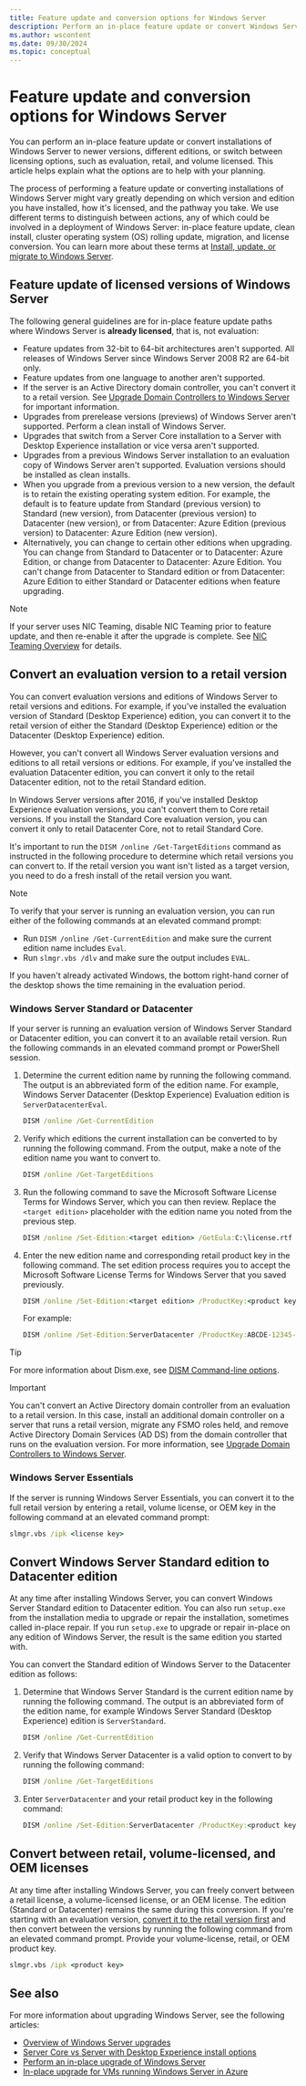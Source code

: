 ```yaml
---
title: Feature update and conversion options for Windows Server
description: Perform an in-place feature update or convert Windows Server to newer versions, different editions, and switch between licensing options, such as evaluation, retail, and volume licensed.
ms.author: wscontent
ms.date: 09/30/2024
ms.topic: conceptual
---
```


# Feature update and conversion options for Windows Server

You can perform an in-place feature update or convert installations of Windows Server to newer versions, different editions, or switch between licensing options, such as evaluation, retail, and volume licensed. This article helps explain what the options are to help with your planning.

The process of performing a feature update or converting installations of Windows Server might vary greatly depending on which version and edition you have installed, how it's licensed, and the pathway you take. We use different terms to distinguish between actions, any of which could be involved in a deployment of Windows Server: in-place feature update, clean install, cluster operating system (OS) rolling update, migration, and license conversion. You can learn more about these terms at [Install, update, or migrate to Windows Server](install-upgrade-migrate.md).

## Feature update of licensed versions of Windows Server

The following general guidelines are for in-place feature update paths where Windows Server is **already licensed**, that is, not evaluation:

- Feature updates from 32-bit to 64-bit architectures aren't supported. All releases of Windows Server since Windows Server 2008 R2 are 64-bit only.
- Feature updates from one language to another aren't supported.
- If the server is an Active Directory domain controller, you can't convert it to a retail version. See [Upgrade Domain Controllers to Windows Server](../identity/ad-ds/deploy/upgrade-domain-controllers.md) for important information.
- Upgrades from prerelease versions (previews) of Windows Server aren't supported. Perform a clean install of Windows Server.
- Upgrades that switch from a Server Core installation to a Server with Desktop Experience installation or vice versa aren't supported.
- Upgrades from a previous Windows Server installation to an evaluation copy of Windows Server aren't supported. Evaluation versions should be installed as clean installs.
- When you upgrade from a previous version to a new version, the default is to retain the existing operating system edition. For example, the default is to feature update from Standard (previous version) to Standard (new version), from Datacenter (previous version) to Datacenter (new version), or from Datacenter: Azure Edition (previous version) to Datacenter: Azure Edition (new version).
- Alternatively, you can change to certain other editions when upgrading. You can change from Standard to Datacenter or to Datacenter: Azure Edition, or change from Datacenter to Datacenter: Azure Edition. You can't change from Datacenter to Standard edition or from Datacenter: Azure Edition to either Standard or Datacenter editions when feature upgrading.

> [!NOTE]
> If your server uses NIC Teaming, disable NIC Teaming prior to feature update, and then re-enable it after the upgrade is complete. See [NIC Teaming Overview](/previous-versions/windows/it-pro/windows-server-2012-R2-and-2012/hh831648(v=ws.11)) for details.

## Convert an evaluation version to a retail version

You can convert evaluation versions and editions of Windows Server to retail versions and editions. For example, if you've installed the evaluation version of Standard (Desktop Experience) edition, you can convert it to the retail version of either the Standard (Desktop Experience) edition or the Datacenter (Desktop Experience) edition.

However, you can't convert all Windows Server evaluation versions and editions to all retail versions or editions. For example, if you've installed the evaluation Datacenter edition, you can convert it only to the retail Datacenter edition, not to the retail Standard edition.

In Windows Server versions after 2016, if you've installed Desktop Experience evaluation versions, you can't convert them to Core retail versions. If you install the Standard Core evaluation version, you can convert it only to retail Datacenter Core, not to retail Standard Core.

It's important to run the `DISM /online /Get-TargetEditions` command as instructed in the following procedure to determine which retail versions you can convert to. If the retail version you want isn't listed as a target version, you need to do a fresh install of the retail version you want.

> [!NOTE]
> To verify that your server is running an evaluation version, you can run either of the following commands at an elevated command prompt:
> 
> - Run `DISM /online /Get-CurrentEdition` and make sure the current edition name includes `Eval`.
> - Run `slmgr.vbs /dlv` and make sure the output includes `EVAL`.

If you haven't already activated Windows, the bottom right-hand corner of the desktop shows the time remaining in the evaluation period.

### Windows Server Standard or Datacenter

If your server is running an evaluation version of Windows Server Standard or Datacenter edition, you can convert it to an available retail version. Run the following commands in an elevated command prompt or PowerShell session.

1. Determine the current edition name by running the following command. The output is an abbreviated form of the edition name. For example, Windows Server Datacenter (Desktop Experience) Evaluation edition is `ServerDatacenterEval`.

   ```cmd
   DISM /online /Get-CurrentEdition
   ```

1. Verify which editions the current installation can be converted to by running the following command. From the output, make a note of the edition name you want to convert to.

   ```cmd
   DISM /online /Get-TargetEditions
   ```

1. Run the following command to save the Microsoft Software License Terms for Windows Server, which you can then review. Replace the `<target edition>` placeholder with the edition name you noted from the previous step.

   ```cmd
   DISM /online /Set-Edition:<target edition> /GetEula:C:\license.rtf
   ```

1. Enter the new edition name and corresponding retail product key in the following command. The set edition process requires you to accept the Microsoft Software License Terms for Windows Server that you saved previously.

   ```cmd
   DISM /online /Set-Edition:<target edition> /ProductKey:<product key> /AcceptEula
   ```

   For example:

   ```cmd
   DISM /online /Set-Edition:ServerDatacenter /ProductKey:ABCDE-12345-ABCDE-12345-ABCDE /AcceptEula
   ```

> [!TIP]
> For more information about Dism.exe, see [DISM Command-line options](/previous-versions/orphan-topics/ws.10/dd772580(v=ws.10)).

> [!IMPORTANT]
> You can't convert an Active Directory domain controller from an evaluation to a retail version. In this case, install an additional domain controller on a server that runs a retail version, migrate any FSMO roles held, and remove Active Directory Domain Services (AD DS) from the domain controller that runs on the evaluation version. For more information, see [Upgrade Domain Controllers to Windows Server](../identity/ad-ds/deploy/upgrade-domain-controllers.md).

### Windows Server Essentials

If the server is running Windows Server Essentials, you can convert it to the full retail version by entering a retail, volume license, or OEM key in the following command at an elevated command prompt:

```cmd
slmgr.vbs /ipk <license key>
```

## Convert Windows Server Standard edition to Datacenter edition

At any time after installing Windows Server, you can convert Windows Server Standard edition to Datacenter edition. You can also run `setup.exe` from the installation media to upgrade or repair the installation, sometimes called in-place repair. If you run `setup.exe` to upgrade or repair in-place on any edition of Windows Server, the result is the same edition you started with.

You can convert the Standard edition of Windows Server to the Datacenter edition as follows:

1. Determine that Windows Server Standard is the current edition name by running the following command. The output is an abbreviated form of the edition name, for example Windows Server Standard (Desktop Experience) edition is `ServerStandard`.

   ```cmd
   DISM /online /Get-CurrentEdition
   ```

1. Verify that Windows Server Datacenter is a valid option to convert to by running the following command:

   ```cmd
   DISM /online /Get-TargetEditions
   ```

1. Enter `ServerDatacenter` and your retail product key in the following command:

   ```cmd
   DISM /online /Set-Edition:ServerDatacenter /ProductKey:<product key> /AcceptEula
   ```

## Convert between retail, volume-licensed, and OEM licenses

At any time after installing Windows Server, you can freely convert between a retail license, a volume-licensed license, or an OEM license. The edition (Standard or Datacenter) remains the same during this conversion. If you're starting with an evaluation version, [convert it to the retail version first](#convert-an-evaluation-version-to-a-retail-version) and then convert between the versions by running the following command from an elevated command prompt. Provide your volume-license, retail, or OEM product key.

```cmd
slmgr.vbs /ipk <product key>
```

## See also

For more information about upgrading Windows Server, see the following articles:

- [Overview of Windows Server upgrades](upgrade-overview.md)
- [Server Core vs Server with Desktop Experience install options](install-options-server-core-desktop-experience.md)
- [Perform an in-place upgrade of Windows Server](perform-in-place-upgrade.md)
- [In-place upgrade for VMs running Windows Server in Azure](/azure/virtual-machines/windows-in-place-upgrade)
